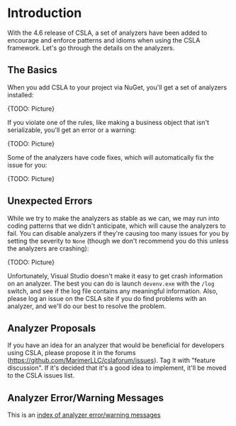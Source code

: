 # Introduction

With the 4.6 release of CSLA, a set of analyzers have been added to encourage and enforce patterns and idioms when using the CSLA framework. Let's go through the details on the analyzers.

## The Basics

When you add CSLA to your project via NuGet, you'll get a set of analyzers installed:

{TODO: Picture}

If you violate one of the rules, like making a business object that isn't serializable, you'll get an error or a warning:

{TODO: Picture}

Some of the analyzers have code fixes, which will automatically fix the issue for you:

{TODO: Picture}

## Unexpected Errors

While we try to make the analyzers as stable as we can, we may run into coding patterns that we didn't anticipate, which will cause the analyzers to fail. You can disable analyzers if they're causing too many issues for you by setting the severity to `None` (though we don't recommend you do this unless the analyzers are crashing):

{TODO: Picture}

Unfortunately, Visual Studio doesn't make it easy to get crash information on an analyzer. The best you can do is launch `devenv.exe` with the `/log` switch, and see if the log file contains any meaningful information. Also, please log an issue on the CSLA site if you do find problems with an analyzer, and we'll do our best to resolve the problem.

## Analyzer Proposals

If you have an idea for an analyzer that would be beneficial for developers using CSLA, please propose it in the forums (https://github.com/MarimerLLC/cslaforum/issues). Tag it with "feature discussion". If it's decided that it's a good idea to implement, it'll be moved to the CSLA issues list.

## Analyzer Error/Warning Messages

This is an [index of analyzer error/warning messages](CSLA-Analyzer-error-index.md)
